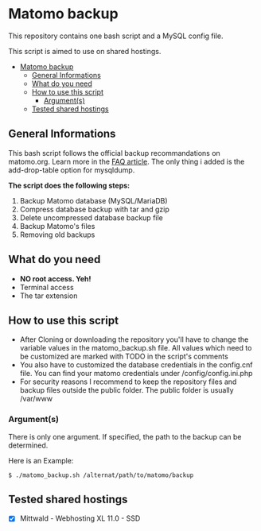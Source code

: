 # Matomo backup

This repository contains one bash script and a MySQL config file.

This script is aimed to use on shared hostings.

- [Matomo backup](#matomo-backup)
  - [General Informations](#general-informations)
  - [What do you need](#what-do-you-need)
  - [How to use this script](#how-to-use-this-script)
    - [Argument(s)](#arguments)
  - [Tested shared hostings](#tested-shared-hostings)

## General Informations

This bash script follows the official backup recommandations on matomo.org. Learn more in the [FAQ article](https://matomo.org/faq/how-to/how-do-i-backup-and-restore-the-matomo-data/).
The only thing i added is the add-drop-table option for mysqldump.

**The script does the following steps:**

1. Backup Matomo database (MySQL/MariaDB)
2. Compress database backup with tar and gzip
3. Delete uncompressed database backup file
4. Backup Matomo's files
5. Removing old backups

## What do you need

- **NO root access. Yeh!**
- Terminal access
- The tar extension

## How to use this script

- After Cloning or downloading the repository you'll have to change the variable values in the matomo_backup.sh file. All values which need to be customized are marked with TODO in the script's comments
- You also have to customized the database credentials in the config.cnf file. You can find your matomo credentials under /config/config.ini.php
- For security reasons I recommend to keep the repository files and backup files outside the public folder. The public folder is usually /var/www

### Argument(s)

There is only one argument. If specified, the path to the backup can be determined.

Here is an Example:

```$ ./matomo_backup.sh /alternat/path/to/matomo/backup```

## Tested shared hostings

- [x] Mittwald - Webhosting XL 11.0 - SSD
